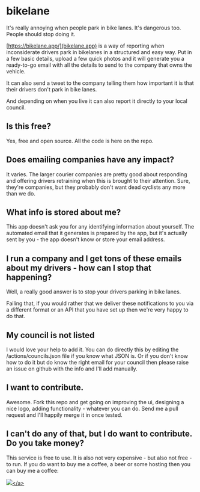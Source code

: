 # bikelane

It's really annoying when people park in bike lanes. It's dangerous too. People should stop doing it.

[https://bikelane.app/](bikelane.app) is a way of reporting when inconsiderate drivers park in bikelanes in a structured and easy way. Put in a few basic details, upload a few quick photos and it will generate you a ready-to-go email with all the details to send to the company that owns the vehicle.

It can also send a tweet to the company telling them how important it is that their drivers don't park in bike lanes.

And depending on when you live it can also report it directly to your local council.

## Is this free?

Yes, free and open source. All the code is here on the repo.

## Does emailing companies have any impact?

It varies. The larger courier companies are pretty good about responding and offering drivers retraining when this is brought to their attention. Sure, they're companies, but they probably don't want dead cyclists any more than we do. 

## What info is stored about me?

This app doesn't ask you for any identifying information about yourself. The automated email that it generates is prepared by the app, but it's actually sent by you - the app doesn't know or store your email address.

## I run a company and I get tons of these emails about my drivers - how can I stop that happening?

Well, a really good answer is to stop your drivers parking in bike lanes.

Failing that, if you would rather that we deliver these notifications to you via a different format or an API that you have set up then we're very happy to do that.

## My council is not listed

I would love your help to add it. You can do directly this by editing the /actions/councils.json file if you know what JSON is. Or if you don't know how to do it but do know the right email for your council then please raise an issue on github with the info and I'll add manually.

## I want to contribute.

Awesome. Fork this repo and get going on improving the ui, designing a nice logo, adding functionality - whatever you can do. Send me a pull request and I'll happily merge it in once tested.

## I can't do any of that, but I do want to contribute. Do you take money?

This service is free to use. It is also not very expensive - but also not free - to run.  If you do want to buy me a coffee, a beer or some hosting then you can buy me a coffee:

<a href="https://www.buymeacoffee.com/hankhank10">![]("https://github.com/hankhank10/bikelane/blob/master/static/images/buymeacoffee.png")</a>
